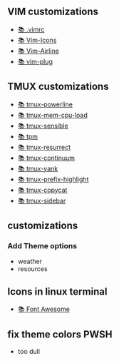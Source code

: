 ## VIM customizations

- [📚 .vimrc](https://github.com/amix/vimrc)
- [📚 Vim-Icons](https://github.com/ryanoasis/vim-devicons)
- [📚 Vim-Airline](https://github.com/vim-airline/vim-airline)
- [📚 vim-plug](https://github.com/junegunn/vim-plug)

## TMUX customizations

- [📚 tmux-powerline](https://github.com/erikw/tmux-powerline)
- [📚 tmux-mem-cpu-load](https://github.com/thewtex/tmux-mem-cpu-load)
- [📚 tmux-sensible](https://github.com/tmux-plugins/tpm/blob/master/docs/sensible.md)
- [📚 tpm](https://github.com/tmux-plugins/tpm)
- [📚 tmux-resurrect](https://github.com/tmux-plugins/tmux-resurrect)
- [📚 tmux-continuum](https://github.com/tmux-plugins/tmux-continuum)
- [📚 tmux-yank](https://github.com/tmux-plugins/tmux-yank)
- [📚 tmux-prefix-highlight](https://github.com/tmux-plugins/tmux-prefix-highlight)
- [📚 tmux-copycat](https://github.com/tmux-plugins/tmux-copycat)
- [📚 tmux-sidebar](https://github.com/tmux-plugins/tmux-sidebar)

## customizations
### Add Theme options 
 - weather
 - resources

## Icons in linux terminal
 - [📚 Font Awesome](https://fontawesome.com/)

## fix theme colors PWSH
 - too dull

